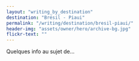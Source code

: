 ```yaml
---
layout: "writing_by_destination"
destination: "Brésil - Piaui"
permalink: "/writing/destination/bresil-piaui/"
header-img: "assets/owner/hero/archive-bg.jpg"
flickr-text: ""
---
```


Quelques info au sujet de...
